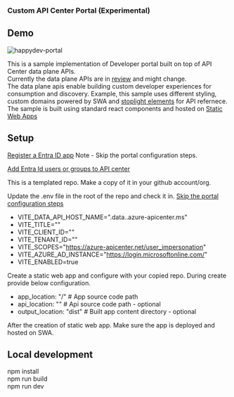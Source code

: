 ### Custom API Center Portal (Experimental)

## Demo 

![happydev-portal](https://github.com/annaji-msft/apic-portal-starter/assets/42851022/e88435e5-6ca6-4a23-840b-8dc28edd8800)

This is a sample implementation of Developer portal built on top of API Center data plane APIs. \
Currently the data plane APIs are in [review](https://github.com/Azure/azure-rest-api-specs/pull/27052/files) and might change.\
The data plane apis enable building custom developer experiences for consumption and discovery. 
Example, this sample uses different styling, custom domains powered by SWA and [stoplight elements](https://github.com/stoplightio/elements) for API refernece.\
The sample is built using standard react components and hosted on [Static Web Apps](https://learn.microsoft.com/en-us/azure/static-web-apps/overview)

## Setup

[Register a Entra ID app](https://learn.microsoft.com/en-us/azure/api-center/enable-api-center-portal#create-microsoft-entra-app-registration) Note - Skip the portal configuration steps.

[Add Entra Id users or groups to API center](https://learn.microsoft.com/en-us/azure/api-center/enable-api-center-portal#enable-sign-in-to-portal-by-microsoft-entra-users-and-groups)

This is a templated repo. Make a copy of it in your github account/org.

Update the .env file in the root of the repo and check it in. [Skip the portal configuration steps](https://learn.microsoft.com/en-us/azure/api-center/enable-api-center-portal#configure-microsoft-entra-id-provider-for-api-center-portal)
   * VITE_DATA_API_HOST_NAME="<yourapic>.data.<apicregion>.azure-apicenter.ms"
   * VITE_TITLE="<custom title say HappyDev>"
   * VITE_CLIENT_ID="<entra clientId>"
   * VITE_TENANT_ID="<entra tenantId>"
   * VITE_SCOPES="https://azure-apicenter.net/user_impersonation"
   * VITE_AZURE_AD_INSTANCE="https://login.microsoftonline.com/"
   * VITE_ENABLED=true

Create a static web app and configure with your copied repo. During create provide below configuration.
   * app_location: "/" # App source code path
   * api_location: "" # Api source code path - optional
   * output_location: "dist" # Built app content directory - optional

After the creation of static web app. Make sure the app is deployed and hosted on SWA. 

## Local development
npm install \
npm run build \
npm run dev
